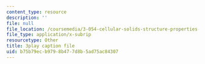 ```yaml
---
content_type: resource
description: ''
file: null
file_location: /coursemedia/3-054-cellular-solids-structure-properties-and-applications-spring-2015/b75b79ecb9798b477d8b5ad75ac84307_v73uMp1fPjM.srt
file_type: application/x-subrip
resourcetype: Other
title: 3play caption file
uid: b75b79ec-b979-8b47-7d8b-5ad75ac84307
---
```

